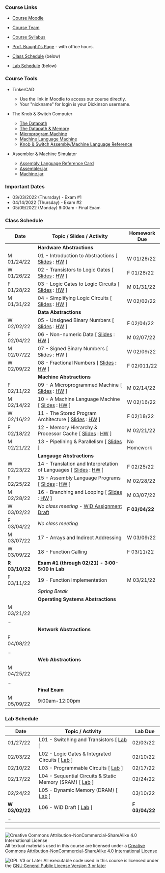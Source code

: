 ### Course Links

- [Course Moodle](https://lms.dickinson.edu/course/view.php?id=46925)
- [Course Team](https://teams.microsoft.com/l/team/19%3aCVk2T3PduOEh_n8Fgs1g1KZv0Vy05jqOSjDKQ0UooXc1%40thread.tacv2/conversations?groupId=f6aa5a40-8b22-4ba4-9365-a68531dfc91d&tenantId=6232b055-76b9-4c13-9b88-b562ae7db6fb)
- [Course Syllabus](./syllabus.md)
- [Prof. Braught's Page](http://users.dickinson.edu/~braught/) - with office hours.

- [Class Schedule](#class-schedule) (below)
- [Lab Schedule](#lab-schedule) (below)

### Course Tools

- TinkerCAD
  - Use the link in Moodle to access our course directly.
  - Your "nickname" for login is your Dickinson username.

- The Knob & Switch Computer
  - [The Datapath](https://dickinson-comp256.github.io/Knob-And-Switch-Computer/datapath.html)
  - [The Datapath & Memory](https://dickinson-comp256.github.io/Knob-And-Switch-Computer/dpandmem.html)
  - [Microprogram Machine](https://dickinson-comp256.github.io/Knob-And-Switch-Computer/micromachine.html)
  - [Machine Language Machine](https://dickinson-comp256.github.io/Knob-And-Switch-Computer/machine.html)
  - [Knob & Switch Assembly/Machine Language Reference](https://dickinson-comp256.github.io/Knob-And-Switch-Computer/instructions.html)

- Assembler & Machine Simulator
  - [Assembly Language Reference Card](https://dickinson-comp256/AsmMachine/machine/bin/asm-ref.html)
  - [Assembler.jar](https://github.com/dickinson-comp256/AsmMachine/raw/main/Assembler/bin/Assembler.jar
)
  - [Machine.jar](https://github.com/dickinson-comp256/AsmMachine/raw/main/Machine/bin/Machine.jar
)

### Important Dates

- 03/03/2022 (Thursday) - Exam #1
- 04/14/2022 (Thursday) - Exam #2
- 05/09/2022 (Monday) 9:00am - Final Exam

### Class Schedule

Date        | Topic / Slides / Activity                      | Homework Due
----------- | ---------------------------------------------- | --------------
&nbsp;      | **Hardware Abstractions**
M 01/24/22  | 01 - Introduction to Abstractions [ [Slides][s01] : [HW][hw01] ] | W 01/26/22
W 01/26/22  | 02 - Transistors to Logic Gates [ [Slides][s02] : [HW][hw02] ] | F 01/28/22
F 01/28/22  | 03 - Logic Gates to Logic Circuits [ [Slides][s03] : [HW][hw03] ] | M 01/31/22
M 01/31/22  | 04 - Simplifying Logic Circuits [ [Slides][s04] : [HW][hw04] ] | W 02/02/22
&nbsp;      | **Data Abstractions**
W 02/02/22  | 05 - Unsigned Binary Numbers [ [Slides][s05] : [HW][hw05] ] | F 02/04/22
F 02/04/22  | 06 - Non-numeric Data [ [Slides][s06] : [HW][hw06] ] | M 02/07/22
M 02/07/22  | 07 - Signed Binary Numbers [ [Slides][s07] : [HW][hw07] ] | W 02/09/22
W 02/09/22  | 08 - Fractional Numbers [ [Slides][s08] : [HW][hw08] ] | F 02/011/22
&nbsp;      | **Machine Abstractions**
F 02/11/22  | 09 - A Microprogrammed Machine [ [Slides][s09] : [HW][hw09] ] | M 02/14/22
M 02/14/22  | 10 - A Machine Language Machine [ [Slides][s10] : [HW][hw10] ] | W 02/16/22
W 02/16/22  | 11 - The Stored Program Architecture [ [Slides][s11] : [HW][hw11] ] | F 02/18/22
F 02/18/22  | 12 - Memory Hierarchy & Processor Cache [ [Slides][s12] : [HW][hw12] ]| M 02/21/22
M 02/21/22  | 13 - Pipelining & Parallelism [ [Slides][s13] ]| No Homework
&nbsp;      | **Langauge Abstractions**
W 02/23/22  | 14 - Translation and Interpretation of Languages [ [Slides][s14] : [HW][hw14] ]| F 02/25/22
F 02/25/22  | 15 - Assembly Language Programs [ [Slides][s15] : [HW][hw15] ] | M 02/28/22
M 02/28/22  | 16 - Branching and Looping [ [Slides][s16] : [HW][hw16] ] | M 03/07/22
W 03/02/22  | *No class meeting* - [WiD Assignment Draft][l06] | **F 03/04/22**
F 03/04/22  | *No class meeting*
M 03/07/22  | 17 - Arrays and Indirect Addressing | W 03/09/22
W 03/09/22  | 18 - Function Calling | F 03/11/22
**R 03/10/22**  | **Exam #1 (through 02/21) - 3:00-5:00 in Lab** |
F 03/11/22  | 19 - Function Implementation | M 03/21/22
&nbsp;      | *Spring Break*
&nbsp;      | **Operating Systems Abstractions**
M 03/21/22  |
...         |
&nbsp;      | **Network Abstractions**
F 04/08/22  |
...         |
&nbsp;      | **Web Abstractions**
M 04/25/22  |
...         |
&nbsp;      | **Final Exam**
M 05/09/22  | 9:00am-12:00pm

[s01]: slides/01-S-Abstractions.pptx
[hw01]: homework/01-A-Abstractions.docx
[s02]: slides/02-S-TransistorsToGates.pptx
[hw02]: homework/02-A-TransistorsToGates.docx
[s03]: slides/03-S-GatesToCircuits.pptx
[hw03]: homework/03-A-GatesToCircuits.docx
[s04]: slides/04-S-LogicSimplification.pptx
[hw04]: homework/04-A-LogicSimplification.docx
[s05]: slides/05-S-UnsignedBinary.pptx
[hw05]: homework/05-A-UnsignedBinary.docx
[s06]: slides/06-S-NonNumericData.pptx
[hw06]: homework/06-A-NonNumericData.docx
[s07]: slides/07-S-SignedBinary.pptx
[hw07]: homework/07-A-SignedBinary.docx
[s08]: slides/08-S-FractionalNumbers.pptx
[hw08]: homework/08-A-FractionalNumbers.docx
[s09]: slides/09-S-MicroProgram.pptx
[hw09]: homework/09-A-MicroProgram.docx
[s10]: slides/10-S-MachineLanguage.pptx
[hw10]: homework/10-A-MachineLanguage.docx
[s11]: slides/11-S-StoredProgram.pptx
[hw11]: homework/11-A-StoredProgram.docx
[s12]: slides/12-S-MemoryAndCache.pptx
[hw12]: homework/12-A-MemoryAndCache.docx
[s13]: slides/13-S-ParallelismPipelining.pptx
[hw13]: none
[s14]: slides/14-S-TranslationInterpretation.pptx
[hw14]: homework/14-A-TranslationInterpretation.docx
[s15]: slides/15-S-Assembly.pptx
[hw15]: homework/15-A-Assembly.docx
[s16]: slides/16-S-BranchingLooping.pptx
[hw16]: homework/16-A-BranchingLooping.docx

### Lab Schedule

Date          | Topic / Activity                                 | Lab Due
------------- | ------------------------------------------------ | -------------
01/27/22      | L01 - Switching and Transistors [ [Lab][l01] ]   | 02/03/22
02/03/22      | L02 - Logic Gates & Integrated Circuits [ [Lab][l02] ]   | 02/10/22
02/10/22      | L03 - Programmable Circuits [ [Lab][l03] ]   | 02/17/22
02/17/22      | L04 - Sequential Circuits & Static Memory (SRAM) [ [Lab][l04] ]   | 02/24/22
02/24/22      | L05 - Dynamic Memory (DRAM) [ [Lab][l05] ]   | 03/10/22
**W 03/02/22**    | L06 - WiD Draft [ [Lab][l06] ]   | **F 03/04/22**
...           |

[l01]: labs/L01-Switching.docx
[l02]: labs/L02-GatesIC.docx
[l03]: labs/L03-ProgCircuits.docx
[l04]: labs/L04-SeqCircuitsSRAM.docx
[l05]: labs/L05-DynamicMemory.docx
[l06]: labs/L06-WiD-Draft.docx

___
![Creative Commons Attribution-NonCommercial-ShareAlike 4.0 International License](https://i.creativecommons.org/l/by-nc-sa/4.0/88x31.png "Creative Commons Attribution-NonCommercial-ShareAlike 4.0 International License") All textual materials used in this course are licensed under a [Creative Commons Attribution-NonCommercial-ShareAlike 4.0 International License](http://creativecommons.org/licenses/by-nc-sa/4.0/)

![GPL V3 or Later](https://www.gnu.org/graphics/gplv3-or-later-sm.png "GPL V3 or later") All executable code used in this course is licensed under the [GNU General Public License Version 3 or later](https://www.gnu.org/licenses/gpl.txt)
